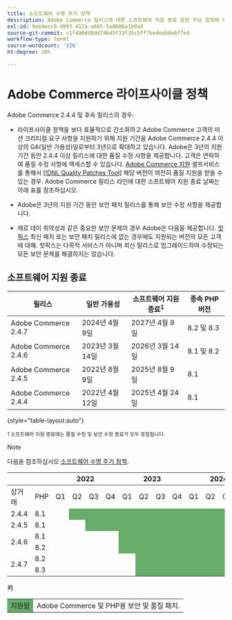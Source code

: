 ```yaml
---
title: 소프트웨어 수명 주기 정책
description: Adobe Commerce 릴리스에 대한 소프트웨어 지원 종료 관련 주요 일정에 대해 알아봅니다.
exl-id: 9ee4ecc8-d893-412a-a605-5a8606a1b9a9
source-git-commit: c1f490d98dd74bd5f33f35c5ff7bedeeb0e6f7e4
workflow-type: tm+mt
source-wordcount: '326'
ht-degree: 16%

---
```


# Adobe Commerce 라이프사이클 정책

Adobe Commerce 2.4.4 및 후속 릴리스의 경우:

- 라이프사이클 정책을 보다 효율적으로 간소화하고 Adobe Commerce 고객의 미션 크리티컬 요구 사항을 지원하기 위해 지원 기간을 Adobe Commerce 2.4.4 이상의 GA(일반 가용성)일로부터 3년으로 확대하고 있습니다. Adobe은 3년의 지원 기간 동안 2.4.4 이상 릴리스에 대한 품질 수정 사항을 제공합니다. 고객은 연락하여 품질 수정 사항에 액세스할 수 있습니다. [Adobe Commerce 지원](https://experienceleague.adobe.com/docs/commerce-knowledge-base/kb/help-center-guide/magento-help-center-user-guide.html) 셀프서비스를 통해서 [[!DNL Quality Patches Tool]](https://experienceleague.adobe.com/tools/commerce-quality-patches/index.html) 해당 버전이 여전히 품질 지원을 받을 수 있는 경우. Adobe Commerce 릴리스 라인에 대한 소프트웨어 지원 종료 날짜는 아래 표를 참조하십시오.

- Adobe은 3년의 지원 기간 동안 보안 패치 릴리스를 통해 보안 수정 사항을 제공합니다.

- 제로 데이 취약성과 같은 중요한 보안 문제의 경우 Adobe은 다음을 제공합니다. [핫픽스](https://support.magento.com/hc/en-us/sections/360003869892-Known-issues-patches-attached-) 최신 패치 또는 보안 패치 릴리스에 없는 경우에도 지원되는 버전의 모든 고객에 대해. 핫픽스는 다목적 서비스가 아니며 최신 릴리스로 업그레이드하여 수정되는 모든 보안 문제를 해결하지는 않습니다.

## 소프트웨어 지원 종료

| 릴리스 | 일반 가용성 | 소프트웨어 지원 종료<sup>1</sup> | 종속 PHP 버전 |
|----------------------|----------------------|-------------------------------------|-----------------------|
| Adobe Commerce 2.4.7 | 2024년 4월 9일 | 2027년 4월 9일 | 8.2 및 8.3 |
| Adobe Commerce 2.4.6 | 2023년 3월 14일 | 2026년 3월 14일 | 8.1 및 8.2 |
| Adobe Commerce 2.4.5 | 2022년 8월 9일 | 2025년 8월 9일 | 8.1 |
| Adobe Commerce 2.4.4 | 2022년 4월 12일 | 2025년 4월 24일 | 8.1 |

{style="table-layout:auto"}

<sup>1 소프트웨어 지원 종료에는 품질 수정 및 보안 수정 종료가 모두 포함됩니다.</sup><br>

>[!NOTE]
>
>다음을 참조하십시오 [소프트웨어 수명 주기 정책](https://www.adobe.com/content/dam/cc/en/legal/terms/enterprise/pdfs/Adobe-Commerce-Software-Lifecycle-Policy.pdf).

<table style="table-layout:auto">
<thead>
  <tr>
    <th colspan="2"></th>
    <th colspan="4">2022</th>
    <th colspan="4">2023</th>
    <th colspan="4">2024</th>
    <th colspan="4">2025</th>
    <th colspan="4">2026</th>
    <th colspan="4">2027</th>
  </tr>
</thead>
<tbody>
  <tr>
    <td>상거래</td>
    <td>PHP</td>
    <td>Q1</td>
    <td>Q2</td>
    <td>Q3</td>
    <td>Q4</td>
    <td>Q1</td>
    <td>Q2</td>
    <td>Q3</td>
    <td>Q4</td>
    <td>Q1</td>
    <td>Q2</td>
    <td>Q3</td>
    <td>Q4</td>
    <td>Q1</td>
    <td>Q2</td>
    <td>Q3</td>
    <td>Q4</td>
    <td>Q1</td>
    <td>Q2</td>
    <td>Q3</td>
    <td>Q4</td>
    <td>Q1</td>
    <td>Q2</td>
    <td>Q3</td>
    <td>Q4</td>
  </tr>
  <tr>
    <td>2.4.4</td>
    <td>8.1</td>
    <td></td>
    <td colspan="13" style="background-color:#67ac68;"></td>
    <td colspan="10"></td>
  </tr>
  <tr>
    <td>2.4.5</td>
    <td>8.1</td>
    <td colspan="2"></td>
    <td colspan="13" style="background-color:#67ac68;"></td>
    <td colspan="9"></td>
  </tr>
  <tr>
    <td rowspan="2">2.4.6</td>
    <td>8.1</td>
    <td colspan="4"></td>
    <td colspan="13" style="background-color:#67ac68;"></td>
    <td colspan="8"></td>
  </tr>
  <tr>
    <td>8.2</td>
    <td colspan="4"></td>
    <td colspan="13" style="background-color:#67ac68;"></td>
    <td colspan="8"></td>
  </tr>
  <tr>
    <td rowspan="2">2.4.7</td>
    <td>8.2</td>
    <td colspan="5"></td>
    <td colspan="17" style="background-color:#67ac68;"></td>
    <td colspan="2"></td>
  </tr>
  <tr>
    <td>8.3</td>
    <td colspan="5"></td>
    <td colspan="17" style="background-color:#67ac68;"></td>
    <td colspan="2"></td>
  </tr>
</tbody>
</table>

**키**

<table style="table-layout:auto">
 <tbody>
  <tr>
   <td style="background-color:#67ac68;">지원됨</td>
   <td>Adobe Commerce 및 PHP용 보안 및 품질 패치.</td>
  </tr>
  <!-- <tr>
   <td style="background-color:#cd3c3c;">End of software support</td>
   <td>Version that has reached end of software support.</td>
  </tr>
 </tbody> -->
</table>
